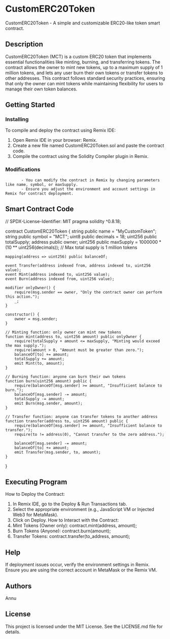 # CustomERC20Token
CustomERC20Token - A simple and customizable ERC20-like token smart contract.

## Description
CustomERC20Token (MCT) is a custom ERC20 token that implements essential functionalities like minting, burning, and transferring tokens. The contract allows the owner to mint new tokens, up to a maximum supply of 1 million tokens, and lets any user burn their own tokens or transfer tokens to other addresses. This contract follows standard security practices, ensuring that only the owner can mint tokens while maintaining flexibility for users to manage their own token balances.

## Getting Started
### Installing
To compile and deploy the contract using Remix IDE:
1. Open Remix IDE in your browser: Remix.
2. Create a new file named CustomERC20Token.sol and paste the contract code.
3. Compile the contract using the Solidity Compiler plugin in Remix.
### Modifications
           - You can modify the contract in Remix by changing parameters like name, symbol, or maxSupply.
           - Ensure you adjust the environment and account settings in Remix for contract deployment.

## Smart Contract Code

// SPDX-License-Identifier: MIT
pragma solidity ^0.8.18;

contract CustomERC20Token {
    string public name = "MyCustomToken";
    string public symbol = "MCT";
    uint8 public decimals = 18;
    uint256 public totalSupply;
    address public owner;
    uint256 public maxSupply = 1000000 * (10 ** uint256(decimals)); // Max total supply is 1 million tokens

    mapping(address => uint256) public balanceOf;

    event Transfer(address indexed from, address indexed to, uint256 value);
    event Mint(address indexed to, uint256 value);
    event Burn(address indexed from, uint256 value);

    modifier onlyOwner() {
        require(msg.sender == owner, "Only the contract owner can perform this action.");
        _;
    }

    constructor() {
        owner = msg.sender;
    }

    // Minting function: only owner can mint new tokens
    function mint(address to, uint256 amount) public onlyOwner {
        require(totalSupply + amount <= maxSupply, "Minting would exceed the max supply.");
        require(amount > 0, "Amount must be greater than zero.");
        balanceOf[to] += amount;
        totalSupply += amount;
        emit Mint(to, amount);
    }

    // Burning function: anyone can burn their own tokens
    function burn(uint256 amount) public {
        require(balanceOf[msg.sender] >= amount, "Insufficient balance to burn.");
        balanceOf[msg.sender] -= amount;
        totalSupply -= amount;
        emit Burn(msg.sender, amount);
    }

    // Transfer function: anyone can transfer tokens to another address
    function transfer(address to, uint256 amount) public {
        require(balanceOf[msg.sender] >= amount, "Insufficient balance to transfer.");
        require(to != address(0), "Cannot transfer to the zero address.");
        
        balanceOf[msg.sender] -= amount;
        balanceOf[to] += amount;
        emit Transfer(msg.sender, to, amount);
    } 
}

## Executing Program
How to Deploy the Contract:
1. In Remix IDE, go to the Deploy & Run Transactions tab.
2. Select the appropriate environment (e.g., JavaScript VM or Injected Web3 for MetaMask).
3. Click on Deploy.
How to Interact with the Contract:
1. Mint Tokens (Owner only):
   contract.mint(address, amount);
2. Burn Tokens (Anyone):
   contract.burn(amount);
3. Transfer Tokens:
   contract.transfer(to_address, amount);

## Help
If deployment issues occur, verify the environment settings in Remix.
Ensure you are using the correct account in MetaMask or the Remix VM.

## Authors
Annu

## License
This project is licensed under the MIT License. See the LICENSE.md file for details.
